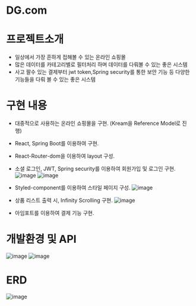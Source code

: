 # DG.com
# 프로젝트소개
- 일상에서 가장 흔하게 접해볼 수 있는 온라인 쇼핑몰
- 많은 데이터를 카테고리별로 필터처리 하며 데이터를 다뤄볼 수 있는 좋은 시스템
- 사고 팔수 있는 결제부터 jwt token,Spring security를 통한 보안 기능 등 다양한 기능들을 다뤄 볼 수 있는 좋은 시스템

# 구현 내용
- 대중적으로 사용하는 온라인 쇼핑몰을 구현. (Kream을 Reference Model로 진행)
- React, Spring Boot를 이용하여 구현.
- React-Router-dom을 이용하여 layout 구성.
- 소셜 로그인, JWT, Spring security를 이용하여 회원가입 및 로그인 구현.
![image](https://user-images.githubusercontent.com/114208462/217546640-40285e9f-c353-4ef0-a9dc-3cf0f4190a14.png)
![image](https://user-images.githubusercontent.com/114208462/217546701-de92de9b-ab54-438f-8622-7dfc0a8e3a6a.png)

- Styled-component를 이용하여 스타일 페이지 구성.
![image](https://user-images.githubusercontent.com/114208462/217546776-59b7f991-a949-402e-ae77-18821e7e7fc7.png)

- 상품 리스트 출력 시, Infinity Scrolling 구현.
![image](https://user-images.githubusercontent.com/114208462/217549470-8f7d3132-ae5f-4185-88ad-62be636af9a8.png)


- 아임포트를 이용하여 결제 기능 구현.


# 개발환경 및 API
![image](https://user-images.githubusercontent.com/114208462/217550291-7e1188b6-2099-44a4-bba9-5d94e3b563b3.png)
![image](https://user-images.githubusercontent.com/114208462/217550367-1d3762e6-741d-4f5a-9508-fa37fc8b2133.png)


# ERD
![image](https://user-images.githubusercontent.com/114208462/217544427-ac87360c-1436-49b5-893d-ed2fd55d792e.png)
